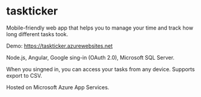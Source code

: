 # taskticker

Mobile-friendly web app that helps you to manage your time and track how long different tasks took.

Demo:
https://taskticker.azurewebsites.net


Node.js, Angular, Google sing-in (OAuth 2.0), Microsoft SQL Server.

When you singned in, you can access your tasks from any device. 
Supports export to CSV.

Hosted on Microsoft Azure App Services.
